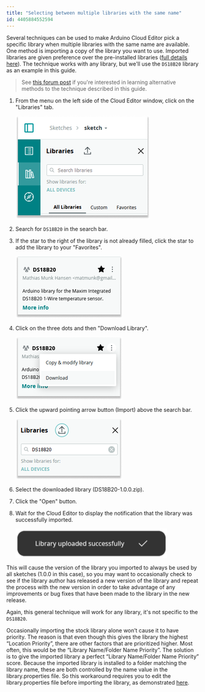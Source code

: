 ```yaml
---
title: "Selecting between multiple libraries with the same name"
id: 4405884552594
---
```


Several techniques can be used to make Arduino Cloud Editor pick a specific library when multiple libraries with the same name are available. One method is importing a copy of the library you want to use. Imported libraries are given preference over the pre-installed libraries ([full details here](https://arduino.github.io/arduino-cli/latest/sketch-build-process/#location-priorities-in-arduino-web-editor)). The technique works with any library, but we'll use the `DS18B20` library as an example in this guide.

> See [this forum post](https://forum.arduino.cc/index.php?topic=684441.msg4605368#msg4605368) if you're interested in learning alternative methods to the technique described in this guide.

1. From the menu on the left side of the Cloud Editor window, click on the "Libraries" tab.

   ![Library Tab](img/Library_Tab.png)

1. Search for `DS18B20` in the search bar.

1. If the star to the right of the library is not already filled, click the star to add the library to your "Favorites".

   ![Add library to favorites](img/Favorite_Library.png)

1. Click on the three dots and then "Download Library".

    ![Download Library](img/Download_Library.png)

1. Click the upward pointing arrow button (Import) above the search bar.

    ![Import Library](img/Import_Library.png)

1. Select the downloaded library (DS18B20-1.0.0.zip).

1. Click the "Open" button.

1. Wait for the Cloud Editor to display the notification that the library was successfully imported.

    ![Download Library](img/Import_Successful.png)

This will cause the version of the library you imported to always be used by all sketches (1.0.0 in this case), so you may want to occasionally check to see if the library author has released a new version of the library and repeat the process with the new version in order to take advantage of any improvements or bug fixes that have been made to the library in the new release.

Again, this general technique will work for any library, it's not specific to the `DS18B20`.

Occasionally importing the stock library alone won’t cause it to have priority. The reason is that even though this gives the library the highest “Location Priority”, there are other factors that are prioritized higher. Most often, this would be the “Library Name/Folder Name Priority”. The solution is to give the imported library a perfect “Library Name/Folder Name Priority” score. Because the imported library is installed to a folder matching the library name, these are both controlled by the name value in the library.properties file. So this workaround requires you to edit the library.properties file before importing the library, as demonstrated [here](https://forum.arduino.cc/t/arduino-cloud-and-grove-ultrasonic-ranger-library/875053/6?u=pert).
